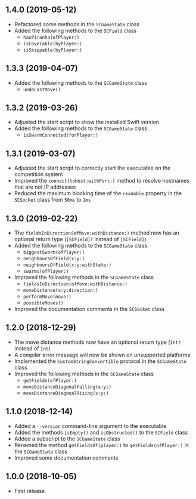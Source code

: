 ## 1.4.0 (2019-05-12)

* Refactored some methods in the `SCGameState` class
* Added the following methods to the `SCField` class
  - `hasPiranha(ofPlayer:)`
  - `isCoverable(byPlayer:)`
  - `isSkippable(byPlayer:)`

## 1.3.3 (2019-04-07)

* Added the following methods to the `SCGameState` class
  - `undoLastMove()`

## 1.3.2 (2019-03-26)

* Adjusted the start script to show the installed Swift version
* Added the following methods to the `SCGameState` class
  - `isSwarmConnected(forPlayer:)`

## 1.3.1 (2019-03-07)

* Adjusted the start script to correctly start the executable on the competition system
* Improved the `connect(toHost:withPort:)` method to resolve hostnames that are not IP addresses
* Reduced the maximum blocking time of the `readable` property in the `SCSocket` class from `50ms` to `1ms`

## 1.3.0 (2019-02-22)

* The `fieldsInDirection(ofMove:withDistance:)` method now has an optional return type (`[SCField]?` instead of `[SCField]`)
* Added the following methods to the `SCGameState` class
  - `biggestSwarm(ofPlayer:)`
  - `neighboursOfField(x:y:)`
  - `neighboursOfField(x:y:withState:)`
  - `swarms(ofPlayer:)`
* Improved the following methods in the `SCGameState` class
  - `fieldsInDirection(ofMove:withDistance:)`
  - `moveDistance(x:y:direction:)`
  - `performMove(move:)`
  - `possibleMoves()`
* Improved the documentation comments in the `SCSocket` class

## 1.2.0 (2018-12-29)

* The move distance methods now have an optional return type (`Int?` instead of `Int`)
* A compiler error message will now be shown on unsupported platforms
* Implemented the `CustomStringConvertible` protocol in the `SCGameState` class
* Improved the following methods in the `SCGameState` class
  - `getFields(ofPlayer:)`
  - `moveDistanceDiagonalFalling(x:y:)`
  - `moveDistanceDiagonalRising(x:y:)`

## 1.1.0 (2018-12-14)

* Added a `--version` command-line argument to the executable
* Added the methods `isEmpty()` and `isObstructed()` to the `SCField` class
* Added a subscript to the `SCGameState` class
* Renamed the method `getFieldsOf(player:)` to `getFields(ofPlayer:)` in the `SCGameState` class
* Improved some documentation comments

## 1.0.0 (2018-10-05)

* First release